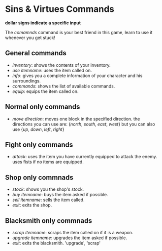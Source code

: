 # Sins & Virtues Commands
**dollar signs indicate a specific input**

The *comamnds* command is your best friend in this game, learn to use it whenever you get stuck!

## General commands
*   *inventory*: shows the contents of your inventory.
*   *use* $item name$: uses the item called on.
*   *info*: gives you a complete information of your character and his surroundings.
*   *commands*: shows the list of available commands.
*   *equip*: equips the item called on.

## Normal only commands
*   *move* $direction$: moves one block in the specified direction. the directions you can use are: {*north*, *south*, *east*, *west*} but you can also use {*up*, *down*, *left*, *right*}

## Fight only commands
*   *attack*: uses the item you have currently equipped to attack the enemy. uses fists if no items are equipped.

## Shop only commnads
*   *stock*: shows you the shop's stock.
*   *buy* $item name$: buys the item asked if possible. 
*   *sell* $item name$: sells the item called.
*   *exit*: exits the shop.

## Blacksmith only commnads
*   *scrap* $item name$: scraps the item called on if it is a weapon.
*   *upgrade* $item name$: upgrades the item asked if possible. 
*   *exit*: exits the blacksmith.
'upgrade', 'scrap'